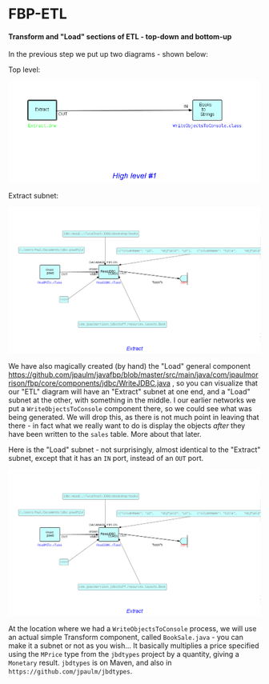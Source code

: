 FBP-ETL
=======

####  Transform and "Load" sections of ETL - top-down and bottom-up

In the previous step we put up two diagrams - shown below:

Top level:

![Level #1](https://github.com/jpaulm/fbp-etl/blob/master/src/main/java/com/jpaulmorrison/Step20/docs/Step20-1.png "Level #1")

Extract subnet:

![Extract](https://github.com/jpaulm/fbp-etl/blob/master/src/main/java/com/jpaulmorrison/Step20/docs/Extract.png "Extract")


We have also magically created (by hand) the "Load" general component https://github.com/jpaulm/javafbp/blob/master/src/main/java/com/jpaulmorrison/fbp/core/components/jdbc/WriteJDBC.java , so you can visualize that our "ETL" diagram will have an "Extract" subnet at one end, and a "Load" subnet at the other, with something in the middle.  I our earlier networks we put a `WriteObjectsToConsole` component there, so we could see what was being generated. We will drop this, as there is not much point in leaving that there - in fact what we really want to do is display the objects *after* they have been written to the `sales` table.  More about that later.

Here is the "Load" subnet - not surprisingly, almost identical to the "Extract" subnet, except that it has an `IN` port, instead of an `OUT` port.

![Load](https://github.com/jpaulm/fbp-etl/blob/master/src/main/java/com/jpaulmorrison/Step25/docs/Extract.png "Load")


At the location where we had a `WriteObjectsToConsole` process, we will use an actual simple Transform component, called `BookSale.java` - you can make it a subnet or not as you wish...  It basically multiplies a price specified using the `MPrice` type from the `jbdtypes` project by a quantity, giving a `Monetary` result.  `jbdtypes` is on Maven, and also in `https://github.com/jpaulm/jbdtypes`.


